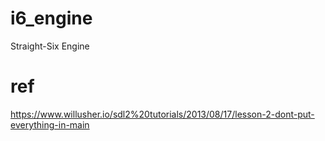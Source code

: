 # i6_engine
Straight-Six Engine

# ref
https://www.willusher.io/sdl2%20tutorials/2013/08/17/lesson-2-dont-put-everything-in-main
